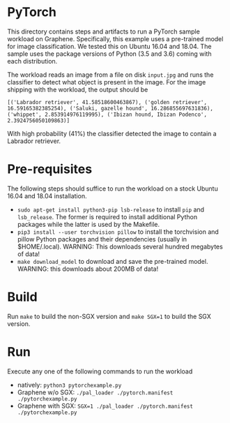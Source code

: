 # PyTorch

This directory contains steps and artifacts to run a PyTorch sample workload on
Graphene. Specifically, this example uses a pre-trained model for image classification. We tested
this on Ubuntu 16.04 and 18.04. The sample uses the package versions of Python (3.5 and 3.6) coming
with each distribution.

The workload reads an image from a file on disk `input.jpg` and runs the classifier to detect what
object is present in the image. For the image shipping with the workload, the output should be

```
[('Labrador retriever', 41.58518600463867), ('golden retriever', 16.59165382385254), ('Saluki, gazelle hound', 16.286855697631836), ('whippet', 2.853914976119995), ('Ibizan hound, Ibizan Podenco', 2.3924756050109863)]
```

With high probability (41%) the classifier detected the image to contain a Labrador retriever.

# Pre-requisites

The following steps should suffice to run the workload on a stock Ubuntu 16.04 and 18.04
installation.

- `sudo apt-get install python3-pip lsb-release` to install `pip` and `lsb_release`. The former is
  required to install additional Python packages while the latter is used by the Makefile.
- `pip3 install --user torchvision pillow` to install the torchvision and pillow Python packages and
  their dependencies (usually in $HOME/.local). WARNING: This downloads several hundred megabytes of
  data!
- `make download_model` to download and save the pre-trained model.
  WARNING: this downloads about 200MB of data!

# Build

Run `make` to build the non-SGX version and `make SGX=1` to build the SGX version.

# Run

Execute any one of the following commands to run the workload

- natively: `python3 pytorchexample.py`
- Graphene w/o SGX: `./pal_loader ./pytorch.manifest ./pytorchexample.py`
- Graphene with SGX: `SGX=1 ./pal_loader ./pytorch.manifest ./pytorchexample.py`
